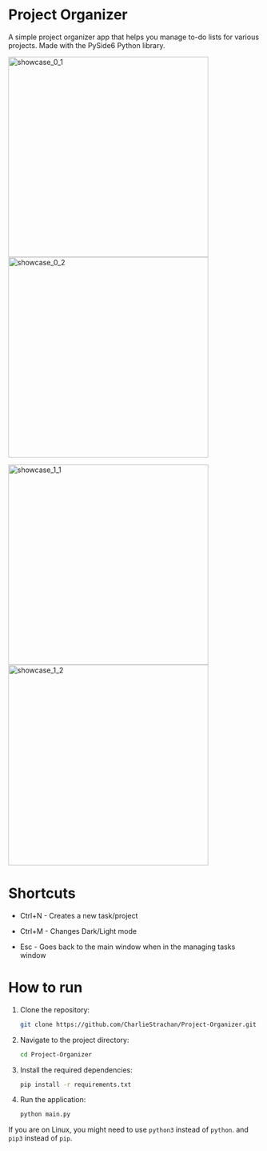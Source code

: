 # Project Organizer

A simple project organizer app that helps you manage to-do lists for various projects. Made with the PySide6 Python library.

<img src="https://github.com/user-attachments/assets/a255a0ba-6ce6-4fc0-a444-4a8162e24108" alt="showcase_0_1" width="400"/> <img src="https://github.com/user-attachments/assets/dd115091-a0f8-47af-a660-94d8ff52d791" alt="showcase_0_2" width="400"/>

<img src="https://github.com/user-attachments/assets/3f72fe67-e68d-42e9-b8e9-d04c606d2ee8" alt="showcase_1_1" width="400"/> <img src="https://github.com/user-attachments/assets/05777f4c-0be0-4633-bc67-0eefbb876f9e" alt="showcase_1_2" width="400"/>

# Shortcuts

* Ctrl+N - Creates a new task/project

* Ctrl+M - Changes Dark/Light mode

* Esc - Goes back to the main window when in the managing tasks window

# How to run
1. Clone the repository:
   ```bash
   git clone https://github.com/CharlieStrachan/Project-Organizer.git
   ```
2. Navigate to the project directory:
   ```bash
   cd Project-Organizer
   ```
3. Install the required dependencies:
   ```bash
   pip install -r requirements.txt
   ```
4. Run the application:
   ```bash
   python main.py
   ```

If you are on Linux, you might need to use `python3` instead of `python`. and `pip3` instead of `pip`.
